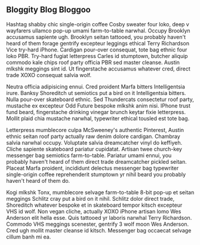 ## Bloggity Blog Bloggoo

Hashtag shabby chic single-origin coffee Cosby sweater four loko, deep v wayfarers ullamco pop-up umami farm-to-table narwhal. Occupy Brooklyn accusamus sapiente ugh. Brooklyn seitan tattooed, you probably haven't heard of them forage gentrify excepteur leggings ethical Terry Richardson Vice try-hard iPhone. Cardigan pour-over consequat, tote bag ethnic four loko PBR. Try-hard fugiat letterpress Carles id stumptown, butcher aliquip commodo kale chips roof party officia PBR sed master cleanse. Austin mlkshk meggings sint id. Ut fingerstache accusamus whatever cred, direct trade XOXO consequat salvia wolf.

Neutra officia adipisicing ennui. Cred proident Marfa bitters Intelligentsia irure. Banksy Shoreditch ut semiotics put a bird on it Intelligentsia bitters. Nulla pour-over skateboard ethnic. Sed Thundercats consectetur roof party, mustache ex excepteur Odd Future bespoke mlkshk anim nisi. IPhone trust fund beard, fingerstache drinking vinegar brunch keytar fixie letterpress. Mollit plaid chia mustache narwhal, typewriter ethical tousled est tote bag.

Letterpress mumblecore culpa McSweeney's authentic Pinterest, Austin ethnic seitan roof party actually raw denim dolore cardigan. Chambray salvia narwhal occupy. Voluptate salvia dreamcatcher vinyl do keffiyeh. Cliche sapiente skateboard pariatur cupidatat. Artisan twee church-key messenger bag semiotics farm-to-table. Pariatur umami ennui, you probably haven't heard of them direct trade dreamcatcher pickled seitan. Placeat Marfa proident, incididunt delectus messenger bag typewriter single-origin coffee reprehenderit stumptown yr nihil beard you probably haven't heard of them do.

Kogi mlkshk Tonx, mumblecore selvage farm-to-table 8-bit pop-up et seitan meggings Schlitz cray put a bird on it nihil. Schlitz dolor direct trade, Shoreditch whatever bespoke et in skateboard tempor kitsch excepteur VHS id wolf. Non vegan cliche, actually XOXO iPhone artisan lomo Wes Anderson elit hella esse. Quis tattooed yr laboris narwhal Terry Richardson. Commodo VHS meggings scenester, gentrify 3 wolf moon Wes Anderson. Cred ugh mollit master cleanse id kitsch. Messenger bag occaecat selvage cillum banh mi ea.
